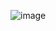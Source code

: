 ![image](https://github.com/PabloNeri66/InterfaceDeLogin/assets/89610356/4523682e-4dc7-469c-8924-0ea00fbf03fe)
